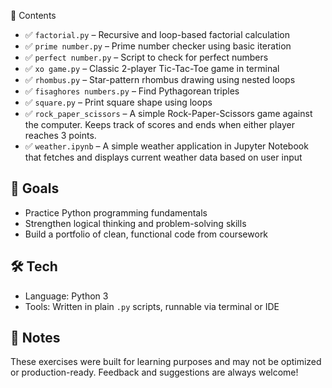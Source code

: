 📁 Contents

- ✅ `factorial.py` – Recursive and loop-based factorial calculation  
- ✅ `prime number.py` – Prime number checker using basic iteration  
- ✅ `perfect number.py` – Script to check for perfect numbers  
- ✅ `xo game.py` – Classic 2-player Tic-Tac-Toe game in terminal  
- ✅ `rhombus.py` – Star-pattern rhombus drawing using nested loops   
- ✅ `fisaghores numbers.py` – Find Pythagorean triples  
- ✅ `square.py` – Print square shape using loops
- ✅ `rock_paper_scissors` – A simple Rock-Paper-Scissors game against the computer. Keeps track of scores and ends when either player reaches 3 points.
- ✅ `weather.ipynb` – A simple weather application in Jupyter Notebook that fetches and displays current weather data based on user input
  
## 🎯 Goals

- Practice Python programming fundamentals  
- Strengthen logical thinking and problem-solving skills  
- Build a portfolio of clean, functional code from coursework  

## 🛠️ Tech

- Language: Python 3  
- Tools: Written in plain `.py` scripts, runnable via terminal or IDE

## 📌 Notes

These exercises were built for learning purposes and may not be optimized or production-ready. Feedback and suggestions are always welcome!
